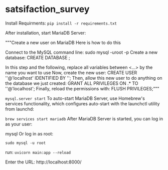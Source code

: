 # satsifaction_survey
Install Requirments:
`pip install -r requirements.txt`

After installation, start MariaDB Server:

"""Create a new user on MariaDB
Here is how to do this

Connect to the MySQL command line:
sudo mysql -uroot -p
Create a new database:
CREATE DATABASE <dbname>;

In this step and the following, replace all variables between <…> by the name you want to use
Now, create the new user:
CREATE USER '<username>'@'localhost' IDENTIFIED BY '<password>';
Then, allow this new user to do anything on the database we just created:
GRANT ALL PRIVILEGES ON <dbname>.* TO '<username>'@'localhost';
Finally, reload the permissions with:
FLUSH PRIVILEGES;"""

`mysql.server start`
To auto-start MariaDB Server, use Homebrew's services functionality, which configures auto-start with the launchctl utility from launchd:

`brew services start mariadb`
After MariaDB Server is started, you can log in as your user:

mysql
Or log in as root:

`sudo mysql -u root`

run: `uvicorn main:app --reload`

Enter the URL:
http://localhost:8000/
